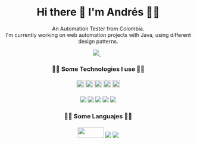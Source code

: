 <h1 align='center'>
  Hi there 👋 I'm Andrés 👨‍💻 
</h1>

<p align='center'>
  An Automation Tester from Colombia. <br>
  I'm currently working on web automation projects with Java, using different design patterns.
</p>

<p align='center'>
  
  <a href="https://www.linkedin.com/in/j-andressanchez/">
    <img src="https://img.shields.io/badge/linkedin-%230077B5.svg?&style=for-the-badge&logo=linkedin&logoColor=white" />
  </a>&nbsp;&nbsp;
  
</p>

 
<h3 align='center'>
  👨‍💻  Some Technologies I use  👨‍💻 <br><br>
  <img src="https://camo.githubusercontent.com/0fe56997348f34dbe58f09ff806ce63d8633ad7c80a45c0b51dee570d743bb16/68747470733a2f2f696d672e736869656c64732e696f2f62616467652f437563756d6265722d3233443936433f7374796c653d666f722d7468652d6261646765266c6f676f3d637563756d626572266c6f676f436f6c6f723d7768697465" height="20px" style="pointer-events:none;"/> 
  <img src="https://img.shields.io/badge/Cypress-17202C?style=for-the-badge&logo=cypress&logoColor=white" height="20px" style="pointer-events:none;"/> 
  <img src="https://img.shields.io/badge/Junit5-25A162?style=for-the-badge&logo=junit5&logoColor=white" height="20px" style="pointer-events:none;"/> 
  <img src="https://img.shields.io/badge/Selenium-43B02A?style=for-the-badge&logo=Selenium&logoColor=white" height="20px" style="pointer-events:none;"/> 
  <img src="https://img.shields.io/badge/node.js-6DA55F?style=for-the-badge&logo=node.js&logoColor=white" height="20px" style="pointer-events:none;"/> 
  <br><br>
  <img src="https://img.shields.io/badge/Sonarqube-5190cf?style=for-the-badge&logo=sonarqube&logoColor=white" style="pointer-events:none;"/> 
  <img src="https://img.shields.io/badge/Azure_DevOps-0078D7?style=for-the-badge&logo=azure-devops&logoColor=white" style="pointer-events:none;"/> 
  <img src="https://img.shields.io/badge/MySQL-005C84?style=for-the-badge&logo=mysql&logoColor=white" style="pointer-events:none;"/> 
  <img src="https://img.shields.io/badge/Oracle-F80000?style=for-the-badge&logo=Oracle&logoColor=white" style="pointer-events:none;"/> 
  <img src="https://img.shields.io/badge/apache_maven-C71A36?style=for-the-badge&logo=apachemaven&logoColor=white" style="pointer-events:none;"/> 
</h3>

<h3 align='center'>
  👨‍💻  Some Languajes  👨‍💻 <br><br>
  <img src="https://github.com/j-andressanchez/j-andressanchez/assets/111541246/838c31f5-cd6c-4bfb-aff1-cdf3dd422aa8" height="28px" width="70px" style="pointer-events:none;"/> 
  <img src="https://img.shields.io/badge/JavaScript-323330?style=for-the-badge&logo=javascript&logoColor=F7DF1E"  style="pointer-events:none;"/> 
  <img src="https://img.shields.io/badge/Python-FFD43B?style=for-the-badge&logo=python&logoColor=blue" style="pointer-events:none;"/> 
</h3>
